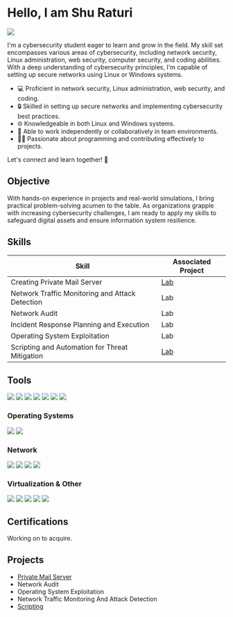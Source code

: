 # Hello, I am Shu Raturi
<a href="https://www.linkedin.com/in/shubham-raturi-797229288/"><img src="https://img.shields.io/badge/-LinkedIn-0072b1?&style=for-the-badge&logo=linkedin&logoColor=white" /></a>

I'm a cybersecurity student eager to learn and grow in the field. My skill set encompasses various areas of cybersecurity, including network security, Linux administration, web security, computer security, and coding abilities. With a deep understanding of cybersecurity principles, I'm capable of setting up secure networks using Linux or Windows systems.

- 💻 Proficient in network security, Linux administration, web security, and coding.
- 🔒 Skilled in setting up secure networks and implementing cybersecurity best practices.
- 🌐 Knowledgeable in both Linux and Windows systems.
- 🚀 Able to work independently or collaboratively in team environments.
- 👨‍💻 Passionate about programming and contributing effectively to projects.

Let's connect and learn together! 🚀

## Objective
With hands-on experience in projects and real-world simulations, I bring practical problem-solving acumen to the table. As organizations grapple with increasing cybersecurity challenges, I am ready to apply my skills to safeguard digital assets and ensure information system resilience.

## Skills

| Skill                                         | Associated Project         |
|-----------------------------------------------|----------------------------|
| Creating Private Mail Server                                 | [Lab](https://github.com/AlbedoAi/Mail-Server)|
| Network Traffic Monitoring and Attack Detection | Lab|
| Network Audit                | Lab|
| Incident Response Planning and Execution      | Lab|
| Operating System Exploitation                  | Lab|
| Scripting and Automation for Threat Mitigation | [Lab](https://github.com/AlbedoAi/Python-Projects)|

## Tools
<div>
    <img src="https://img.shields.io/badge/-Hydra-678DB2?style=for-the-badge&logo=hydra&logoColor=white" />
    <img src="https://img.shields.io/badge/-Metasploit-ED1C24?style=for-the-badge&logo=metasploit&logoColor=white" />
    <img src="https://img.shields.io/badge/-Git-F05032?style=for-the-badge&logo=git&logoColor=white" />
    <img src="https://img.shields.io/badge/-Netcat-000000?style=for-the-badge&logo=netcat&logoColor=white" />
    <img src="https://img.shields.io/badge/-Sqlmap-FFA500?style=for-the-badge&logo=sqlmap&logoColor=white" />
    <img src="https://img.shields.io/badge/-ZAP-1A1A1A?style=for-the-badge&logo=owasp&logoColor=white" />
    <img src="https://img.shields.io/badge/-Burp%20Suite-FF4500?style=for-the-badge&logo=burp&logoColor=white" />
</div>

### Operating Systems
<div>
    <img src="https://img.shields.io/badge/-Linux-000000?style=for-the-badge&logo=linux&logoColor=white" />
    <img src="https://img.shields.io/badge/-Windows-0078D6?style=for-the-badge&logo=windows&logoColor=white" />
</div>


### Network
<div>
    <img src="https://img.shields.io/badge/-pfSense-222222?style=for-the-badge&logo=pfSense&logoColor=white" />
    <img src="https://img.shields.io/badge/-Wireshark-1679A7?&style=for-the-badge&logo=Wireshark&logoColor=white" />
    <img src="https://img.shields.io/badge/-Nmap-FF7F00?style=for-the-badge&logo=Nmap&logoColor=white" />
    <img src="https://img.shields.io/badge/-Nessus-00AEFF?style=for-the-badge&logo=nessus&logoColor=white" />
</div>

### Virtualization & Other
<div>
    <img src="https://img.shields.io/badge/-VMware-607078?style=for-the-badge&logo=vmware&logoColor=white" />
    <img src="https://img.shields.io/badge/-VirtualBox-183A61?style=for-the-badge&logo=virtualbox&logoColor=white" />
    <img src="https://img.shields.io/badge/-VPN-000000?style=for-the-badge&logo=vpn&logoColor=white" />
    <img src="https://img.shields.io/badge/-Git-F05032?style=for-the-badge&logo=git&logoColor=white" />
    <img src="https://img.shields.io/badge/-Microsoft%20Word/365-2B579A?style=for-the-badge&logo=microsoft%20word&logoColor=white" />
</div>

## Certifications
<div>
Working on to acquire.
</div>

## Projects
- [Private Mail Server](https://github.com/AlbedoAi/Mail-Server)
- Network Audit
- Operating System Exploitation
- Network Traffic Monitoring And Attack Detection
- [Scripting](https://github.com/AlbedoAi/Python-Projects)
